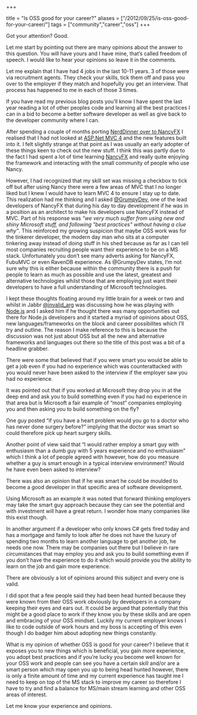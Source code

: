 +++

title = "Is OSS good for your career?"
aliases = ["/2012/09/25/is-oss-good-for-your-career/"]
tags = ["community","career","oss"]
+++

Got your attention? Good.

Let me start by pointing out there are many opinions about the answer to this question. You will have yours and I have mine, that’s called freedom of speech. I would like to hear your opinions so leave it in the comments.

Let me explain that I have had 4 jobs in the last 10-11 years. 3 of those were via recruitment agents. They check your skills, tick them off and pass you over to the employer if they match and hopefully you get an interview. That process has happened to me in each of those 3 times.

If you have read my previous blog posts you’ll know I have spent the last year reading a lot of other peoples code and learning all the best practices I can in a bid to become a better software developer as well as give back to the developer community where I can.

After spending a couple of months porting [NerdDinner over to NancyFX][1] I realised that I had not looked at [ASP.Net MVC 4][2] and the new features built into it. I felt slightly strange at that point as I was usually an early adopter of these things keen to check out the new stuff. I think this was partly due to the fact I had spent a lot of time learning [NancyFX][3] and really quite enjoying the framework and interacting with the small community of people who use Nancy.

<!--more-->

However, I had recognized that my skill set was missing a checkbox to tick off but after using Nancy there were a few areas of MVC that I no longer liked but I knew I would have to learn MVC 4 to ensure I stay up to date. This realization had me thinking and I asked [@GrumpyDev][4], one of the lead developers of NancyFX that during his day to day development if he was in a position as an architect to make his developers use NancyFX instead of MVC. Part of his response was _“we very much suffer from using new and shiny Microsoft stuff, and following "best practices" without having a clue why”_. This reinforced my growing suspicion that maybe OSS work was for the tinkerer developer, the modern day man who sits at a computer tinkering away instead of doing stuff in his shed because as far as I can tell most companies recruiting people want their experience to be on a MS stack. Unfortunately you don’t see many adverts asking for NancyFX, FubuMVC or even RavenDB experience. As @GrumpyDev states, I’m not sure why this is either because within the community there is a push for people to learn as much as possible and use the latest, greatest and alternative technologies whilst those that are employing just want their developers to have a full understanding of Microsoft technologies.

I kept these thoughts floating around my little brain for a week or two and whilst in Jabbr [@invalid_arg][5] was discussing how he was playing with [Node.js][6] and I asked him if he thought there was many opportunities out there for Node.js developers and it started a myriad of opinions about OSS, new languages/frameworks on the block and career possibilites which I’ll try and outline. The reason I make reference to this is because the discussion was not just about OSS but all the new and alternative frameworks and languages out there so the title of this post was a bit of a headline grabber.

There were some that believed that if you were smart you would be able to get a job even if you had no experience which was counterattacked with you would never have been asked to the interview if the employer saw you had no experience.

It was pointed out that if you worked at Microsoft they drop you in at the deep end and ask you to build something even if you had no experience in that area but is Microsoft a fair example of “most” companies employing you and then asking you to build something on the fly?

One guy posted “if you have a heart problem would you go to a doctor who has never done surgery before?” implying that the doctor was smart so could therefore pick up heart surgery skills.

Another point of view said that “I would rather employ a smart guy with enthusiasm than a dumb guy with 5 years experience and no enthusiasm” which I think a lot of people agreed with however, how do you measure whether a guy is smart enough in a typical interview environment? Would he have even been asked to interview?

There was also an opinion that if he was smart he could be moulded to become a good developer in that specific area of software development.

Using Microsoft as an example it was noted that forward thinking employers may take the smart guy approach because they can see the potential and with investment will have a great return. I wonder how many companies like this exist though.

In another argument if a developer who only knows C# gets fired today and has a mortgage and family to look after he does not have the luxury of spending two months to learn another language to get another job, he needs one now. There may be companies out there but I believe in rare circumstances that may employ you and ask you to build something even if you don’t have the experience to do it which would provide you the ability to learn on the job and gain more experience.

There are obviously a lot of opinions around this subject and every one is valid.

I did spot that a few people said they had been head hunted because they were known from their OSS work obviously by developers in a company keeping their eyes and ears out. It could be argued that potentially that this might be a good place to work if they know you by these skills and are open and embracing of your OSS mindset. Luckily my current employer knows I like to code outside of work hours and my boss is accepting of this even though I do badger him about adopting new things constantly.

What is my opinion of whether OSS is good for your career? I believe that it exposes you to new things which is beneficial, you gain more experience, you adopt best practices and if you’re lucky you become well known for your OSS work and people can see you have a certain skill and/or are a smart person which may open you up to being head hunted however, there is only a finite amount of time and my current experience has taught me I need to keep on top of the MS stack to improve my career so therefore I have to try and find a balance for MS/main stream learning and other OSS areas of interest.

Let me know your experience and opinions.

   [1]: http://blog.jonathanchannon.com/2012/09/21/nancyfx-ravendb-nerddinner-and-me
   [2]: http://www.asp.net/mvc
   [3]: http://www.nancyfx.org
   [4]: http://twitter.com/GrumpyDev
   [5]: http://twitter.com/invalid_arg
   [6]: http://nodejs.org/
  
